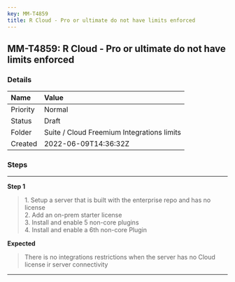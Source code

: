 ```yaml
---
key: MM-T4859
title: R Cloud - Pro or ultimate do not have limits enforced
---
```


## MM-T4859: R Cloud - Pro or ultimate do not have limits enforced

### Details

| Name     | Value                                      |
| :------- | :----------------------------------------- |
| Priority | Normal                                     |
| Status   | Draft                                      |
| Folder   | Suite / Cloud Freemium Integrations limits |
| Created  | 2022-06-09T14:36:32Z                       |

### Steps

<hr/>

**Step 1**

> <article>1. Setup a server that is built with the enterprise repo and has no license<br />2. Add an on-prem starter license<br />3. Install and enable 5 non-core plugins<br />4. Install and enable a 6th non-core Plugin</article>

**Expected**

> <article>There is no integrations restrictions when the server has no Cloud license ir server connectivity</article>

<hr/>
